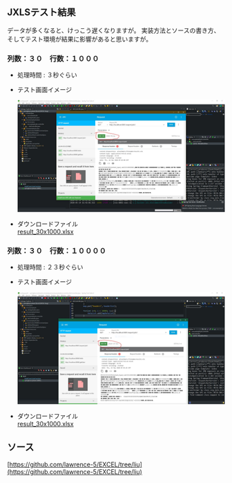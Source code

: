 ## JXLSテスト結果  
データが多くなると、けっこう遅くなりますが。
実装方法とソースの書き方、そしてテスト環境が結果に影響があると思いますが。

### 列数：３０　行数：１０００　
- 処理時間 : ３秒ぐらい  
- テスト画面イメージ  

    ![alt 画面イメージ](./result/30x1000.JPG)  
- ダウンロードファイル  
[result_30x1000.xlsx](./result/result_30x1000.xlsx)

### 列数：３０　行数：１００００　
- 処理時間 : ２３秒ぐらい  
- テスト画面イメージ  

    ![alt 画面イメージ](./result/30x10000.JPG)  
- ダウンロードファイル  
[result_30x1000.xlsx](./result/result_30x10000.xlsx)

## ソース
[https://github.com/lawrence-5/EXCEL/tree/liu](https://github.com/lawrence-5/EXCEL/tree/liu)  

